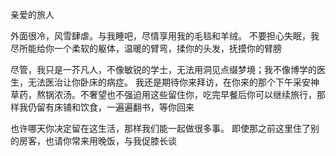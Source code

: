 亲爱的旅人

外面很冷，风雪肆虐。与我睡吧，尽情享用我的毛毯和羊绒。
不要担心失眠，我尽所能给你一个柔软的躯体，温暖的臂弯，揉你的头发，抚摸你的臂膀

尽管，我只是一芥凡人，不像敏锐的学士，无法用洞见点缀梦境；我不像博学的医生，无法医治让你卧床的病症。
我还是期待你来拜访，在你来的那个下午采安神草药，熬锅浓汤。不奢望也不强迫用这些留住你，吃完早餐后你可以继续旅行，那样我仍留有床铺和饮食，一遍遍翻书，等你回来

也许哪天你决定留在这生活，那样我们能一起做很多事。
即使那之前这里住了别的房客，也请你常来用晚饭，与我促膝长谈
